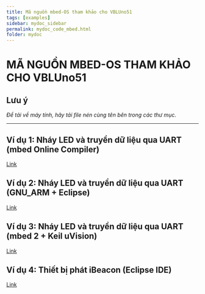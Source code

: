 ```yaml
---
title: Mã nguồn mbed-OS tham khảo cho VBLUno51
tags: [examples]
sidebar: mydoc_sidebar
permalink: mydoc_code_mbed.html
folder: mydoc
---
```


# MÃ NGUỒN MBED-OS THAM KHẢO CHO VBLUno51

## Lưu ý

*Để tải về máy tính, hãy tải file nén cùng tên bên trong các thư mục.*

***
## Ví dụ 1: Nháy LED và truyền dữ liệu qua UART (mbed Online Compiler)

[Link](https://github.com/VNGIoTLab/vbluno/tree/master/code_examples/mbed/ex1_blink_online) 


## Ví dụ 2: Nháy LED và truyền dữ liệu qua UART (GNU_ARM + Eclipse)

[Link](https://github.com/VNGIoTLab/vbluno/tree/master/code_examples/mbed/ex2_blinky_gcc_arm_nrf51822) 


## Ví dụ 3: Nháy LED và truyền dữ liệu qua UART (mbed 2 + Keil uVision)

[Link](https://github.com/VNGIoTLab/vbluno/tree/master/code_examples/mbed/ex3_mbed2_blinky_KeiluVision) 


## Ví dụ 4: Thiết bị phát iBeacon (Eclipse IDE)

[Link](https://github.com/VNGIoTLab/vbluno/tree/master/code_examples/mbed/ex4_ibeacon) 

